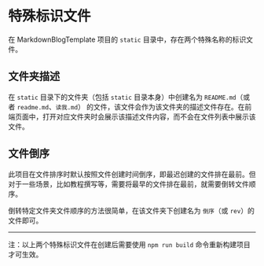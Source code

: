 # 特殊标识文件

在 MarkdownBlogTemplate 项目的 ``static`` 目录中，存在两个特殊名称的标识文件。

## 文件夹描述

在 ``static`` 目录下的文件夹（包括 ``static`` 目录本身）中创建名为 ``README.md``（或者 ``readme.md``、``读我.md``） 的文件，该文件会作为该文件夹的描述文件存在。在前端页面中，打开对应文件夹时会展示该描述文件内容，而不会在文件列表中展示该文件。

## 文件倒序

此项目在文件排序时默认按照文件创建时间倒序，即最迟创建的文件排在最前。但对于一些场景，比如教程撰写等，需要将最早的文件排在最前，就需要倒转文件顺序。

倒转特定文件夹文件顺序的方法很简单，在该文件夹下创建名为 ``倒序``（或 ``rev``）的文件即可。

- - -

注：以上两个特殊标识文件在创建后需要使用 ``npm run build`` 命令重新构建项目才可生效。
